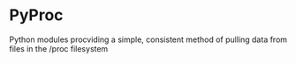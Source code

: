 PyProc
======

Python modules procviding a simple, consistent method of pulling data from files in the /proc filesystem